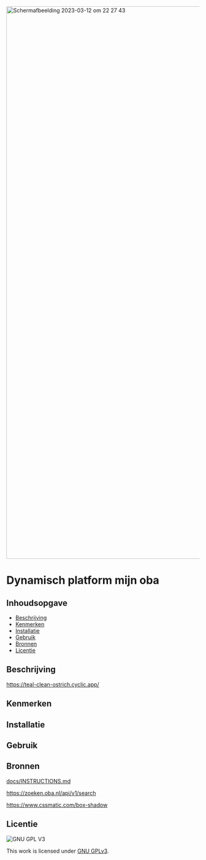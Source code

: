 <img width="1440" alt="Schermafbeelding 2023-03-12 om 22 27 43" src="https://user-images.githubusercontent.com/89298385/224574775-39fb4876-a248-4030-a715-4d97a36fb2bc.png">

# Dynamisch platform mijn oba 
<!-- Geef je project een titel en schrijf in één zin wat het is -->

## Inhoudsopgave

  * [Beschrijving](#beschrijving)
  * [Kenmerken](#kenmerken)
  * [Installatie](#installatie)
  * [Gebruik](#gebruik)
  * [Bronnen](#bronnen)
  * [Licentie](#licentie)

## Beschrijving
<!-- In de Beschrijving staat hoe je project er uit ziet, hoe het werkt en wat je er mee kan. -->
<!-- Voeg een mooie poster visual toe 📸 -->
<!-- Voeg een link toe naar Github Pages 🌐-->
https://teal-clean-ostrich.cyclic.app/

## Kenmerken
<!-- Bij Kenmerken staat welke technieken zijn gebruikt en hoe. Wat is de HTML structuur? Wat zijn de belangrijkste dingen in CSS? Wat is er met Javascript gedaan en hoe? Misschien heb je een framwork of library gebruikt? -->

## Installatie

## Gebruik

## Bronnen
[docs/INSTRUCTIONS.md](docs/INSTRUCTIONS.md)

https://zoeken.oba.nl/api/v1/search

https://www.cssmatic.com/box-shadow

## Licentie

![GNU GPL V3](https://www.gnu.org/graphics/gplv3-127x51.png)

This work is licensed under [GNU GPLv3](./LICENSE).
